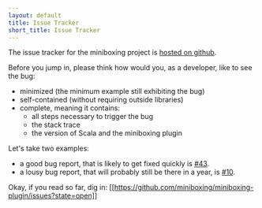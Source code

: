 ```yaml
---
layout: default
title: Issue Tracker
short_title: Issue Tracker
---
```


The issue tracker for the miniboxing project is [hosted on github](https://github.com/miniboxing/miniboxing-plugin/issues?state=open). 

Before you jump in, please think how would you, as a developer, like to see the bug:
* minimized (the minimum example still exhibiting the bug)
* self-contained (without requiring outside libraries)
* complete, meaning it contains:
  * all steps necessary to trigger the bug
  * the stack trace
  * the version of Scala and the miniboxing plugin

Let's take two examples:
 * a good bug report, that is likely to get fixed quickly is [#43](https://github.com/miniboxing/miniboxing-plugin/issues/43).
 * a lousy bug report, that will probably still be there in a year, is [#10](https://github.com/miniboxing/miniboxing-plugin/issues/10).

Okay, if you read so far, dig in:
[[https://github.com/miniboxing/miniboxing-plugin/issues?state=open]]

